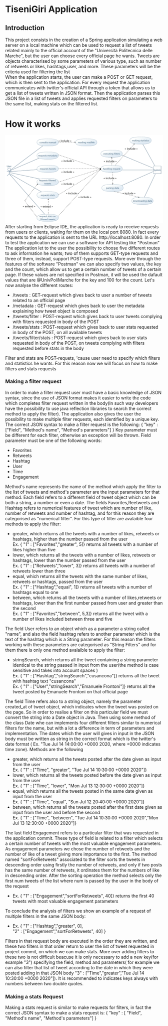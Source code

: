 # TiseniGiri Application
## Introduction
This project consists in the creation of a Spring application simulating a web server on a local machine which can be used to request a list of tweets related mainly to the official account of the "Università Politecnica delle Marche", but the user can choose every  official page he wants.
Tweets are objects characterised by some parameters of various type, such as  number of retweets or likes, hashtags,user, and more. These parameters will be the criteria used for filtering the list  
When the application starts, the user can make a POST or GET request, which is then sent to the application. For every request the application communicates with twitter's official API through a token that allows us to get a list of tweets written in JSON format. Then the application parses this JSON file in a list of tweets and applies requested filters on parameters to the same list, making stats on the filtered list.
# How it works
<img src = UML%20Diagrams/Use%20Case%20diagrams/Use%20Case%20diagram.jpg>
After starting from Eclipse IDE, the application is ready to receive requests from users or clients, waiting for them on the local port 8080. In fact every requests to the application is sent to the URL http://localhost:8080. In order to test the application we can use a software for API testing like "Postman"
The application let to the user the possibility to choose five different routes to ask information he wants; two of them supports GET-type requests and three of them, instead, support POST-type requests. More over through the features of the software "Postman" we can also specify two values, the key and the count, which allow us to get a certain number of tweets of a certain page. If these values are not specified in Postman, it will be used the dafault values that are @UnivPoliMarche for the key and 100 for the count. Let's now analyse the different routes:

 * /tweets : GET-request which gives back to user a number of tweets related to an official page 
 * /metadata : GET-request which gives back to user the metadata explaining how tweet object is composed
 * /tweets/filter : POST-request which gives back to user tweets complying with fliters requested in body of the POST
 * /tweets/stats : POST-request which gives back to user stats requested in body of the POST, on all available tweets
 * /tweets/filter/stats : POST-request which gives back to user stats requested in body of the POST, on tweets complying with filters requested before stats in the body

Filter and stats are POST-requets, 'cause user need to specify which filters and statistics he wants. For this reason now we will focus on how to make filters and stats requests
### Making a filter request
In order to make a filter request user must have a basic knowledge of JSON syntax, since the use of JSON format makes it easier to write the code which completes filter request written in the body(In such way developers have the possibility to use java reflection libraries to search the correct method to apply the filter). The application also gives the user the possibility to make multiple filter requests, each identified by a unique key. The correct JSON syntax to make a filter request is the following:
{
"key" : ["Field", "Method's name", "Method's parameters"]
}
Key parameter must be different for each filter, otherwise an exception will be thrown.
Field parameter must be one of the following words:

* Favorites
* Retweets 
* Hashtag 
* User
* Time
* Engagement

Method's name represents the name of the method which apply the filter to the list of tweets and method's parameter are the input parameters for that method.
Each field refers to a different field of tweet object which can be both a string, a number or even a date. The fields Favorites,Reetweets and Hashtag refers to numerical features of tweet which are number of like, number of retweets and number of hashtag, and for this reason they are categorised as "numerical filter". For this type of filter are avalaible four methods to apply the filter:

- greater, which returns all the tweets with  a number of likes, retweets or hashtags, higher than the number passed from the user    
  Ex. { "1" : ["Favorites","greater", 5]} returns all tweets with a number of likes higher than five
- lower, which returns all the tweets with  a number of likes, retweets or hashtags, lower than the number passed from the user     
  Ex. { "1" : ["Retweets","lower", 3]} returns all tweets with a number of retweets lower than three
- equal, which returns all the tweets with the same number of likes, retweets or hashtags, passed from the user     
  Ex. { "1" : ["Hashtag","equal", 1]} returns all tweets with a number of hashtags equal to one 
- between, which returns all the tweets with a number of likes,retweets or hashtags, lower than the first number passed from user and greater than the second   
  Ex. { "1" : ["Favorites","between", 5,3]} returns all the tweet with a number of likes included between three and five
  
The field User refers to an object which as a parameter a string called "name", and also the field hashtag refers to another parameter which is the text of the hashtag which is a String parameter. For this reason the filters working with these parameters are categorised as "String Filters" and for them there is only one method avalaible to apply the filter:

- stringSearch, which returns all the tweet containing a string parameter identical to the string passed in input from the user(the method is case sensitive and takes into account spaces )                                                                          
  Ex. { "1" : ["Hashtag","stringSearch","cusancona"]} returns all the tweet with hashtag text "cusancona"                       
  Ex. { "1" : ["User","stringSearch","Emanuele Frontoni"]} returns all the tweet posted by Emanuele Frontoni on that official page
  
The field Time refers also to a string object, namely the parameter created_at of tweet object, which indicates when the tweet was posted on the page. So in order to realise a filter on this particular field we must convert the string into a Date object in Java. Then using some method of the class Date whe can implements four different filters similar to numerical filters for the name, but with a lot a difference in term of parameters and implementation. The dates which the user will gives in input in the JSON body must be written as string in the correct format which is the twitter's date format ( Ex. "Tue Jul 14 14:00:00 +0000 2020, where +0000 indicates time zone). Methods are the following

- greater, which returns all the tweets posted after the date given as input from the user                                                 
  Ex. { "1" : ["Time", "greater", "Tue Jul 14 10:30:00 +0000 2020"]}
- lower, which returns all the tweets posted before the date given as input from the user                                                 
  Ex. { "1" : ["Time", "lower", "Mon Jul 13 12:30:00 +0000 2020"]}
- equal, which returns all the tweets posted in the same date given as input from the user                                                 
  Ex. { "1" : ["Time", "equal", "Sun Jul 12 20:40:00 +0000 2020"]}
- between, which returns all the tweets posted after the first date given as input from the user and before the second                                                  
  Ex. { "1" : ["Time", "between", "Tue Jul 14 10:30:00 +0000 2020","Mon Jul 13 12:30:00 +0000 2020"]}

The last field Engagement refers to a particular filter that was requested in the application commit. These type of field is related to a filter which selects a certain number of tweets with the most valuable engagement parameters. As engagement parameters we chose the number of retweets and the number of like of a tweet giving more importance to the first. The method named "sortForRetweets" associated to the filter sorts the tweets in descending order using firstly the number of retweets, and only if two posts has the same number of retweets, it ordinates them for the numbers of like in descending order. After the sorting operation the method selects only the first num tweets of the list where num is passed by the user in the body of the request

- Ex. { "1" : ["Engagement","sortForRetweets", 40]} returns the first 40 tweets with most valuable engagement parameters

To conclude the analysis of filters we show an example of a request of multiple filters in the same JSON body:

- Ex. { 
       "1" : ["Hashtag","greater", 0],                                                          
          "2" : ["Engagement","sortForRetweets", 40]
       }

Filters in that request body are executed in the order they are written, and these two filters in that order return to user the list of tweet requested in project commit, on which we can make stats. More over adding filters to these two is not difficult beacuse it is only necessary to add a new key(for example "3") specifying the field,  method and parameters( for example we can also filter that list of tweet according to the date in which they were posted adding in that JSON body "3" : ["Time","greater","Tue Jul 14 10:30:00 +0000 2020"]). It is recommended to indicates keys always with numbers between two double quotes.
       

### Making a stats Request
Making a stats request is similar to make requests for filters, in fact the correct JSON symtax to make a stats request is:
{ "key" : [ "Field", "Method's name", "Method's parameters"] }
